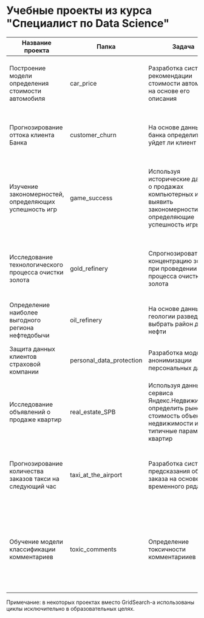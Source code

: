# Учебные проекты из курса "Специалист по Data Science"
|Название проекта|Папка|Задача|Ключевые слова|
|-|-|-|-|
|Построение модели определения стоимости автомобиля|car_price|Разработка системы рекомендации стоимости автомобиля на основе его описания|*Python, Pandas, ligtGBM*, градиентный бустинг, регрессия, интернет-сервисы|
|Прогнозирование оттока клиента Банка|customer_churn|На основе данных из банка определить, уйдет ли клиент|*Python, Pandas, Scikit-learn, Matplotlib*, классификация, банковская сфера|
|Изучение закономерностей, определяющих успешность игр|game_success|Используя исторические данные о продажах компьютерных игр, выявить закономерности, определяющие успешность игры |*Python, Pandas, NumPy, SciPy,* предобработка данных, обработка данных, *hist, boxplot*, статистический тест, критерий Стьюдента|
|Исследование технологического процесса очистки золота|gold_refinery|Спрогнозировать концентрацию золота при проведении процесса очистки золота|*Python, Pandas, NumPy, Scikit-learn, Matplotlib*, анализ данных, регрессия, кастомные метрики, промышленность|
|Определение наиболее выгодного региона нефтедобычи|oil_refinery|На основе данных геологии разведки выбрать район добычи нефти|*Python, Pandas, Scikit-learn, BootStrap*, регрессия, оценка рисков|
|Защита данных клиентов страховой компании|personal_data_protection|Разработка модели анонимизации персональных данных|*Python, Pandas, Scikit-learn, NumPy,* линейная алгебра, регрессия|
|Исследование объявлений о продаже квартир|real_estate_SPB|Используя данные сервиса Яндекс.Недвижимость, определить рыночную стоимость объектов недвижимости и типичные параметры квартир|*Python, Pandas, boxplot, scatterplot*, предобработка данных, визуализация данных|
|Прогнозирование количества заказов такси на следующий час|taxi_at_the_airport|Разработка системы предсказания объема заказа на основе временного ряда|*Python, Pandas, Scikit-learn, statsmodels, CatBoost*, временные ряды, регрессия, конструирование признаков|
|Обучение модели классификации комментариев|toxic_comments|Определение токсичности комментарииев|*Python, Pandas, tf-idf, nlp,* облако слов, лемматизация, классификация, обработка естественного языка, стохастический градиентный спуск|

Примечание: в некоторых проектах вместо GridSearch-а использованы циклы исключительно в образовательных целях.
